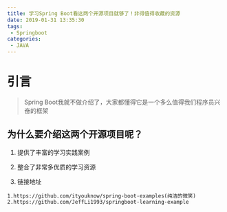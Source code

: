```yaml
---
title: 学习Spring Boot看这两个开源项目就够了！非得值得收藏的资源
date: 2019-01-31 13:35:30
tags:
 - Springboot
categories:
 - JAVA
---
```

# 引言
> Spring Boot我就不做介绍了，大家都懂得它是一个多么值得我们程序员兴奋的框架
<!--more-->
## 为什么要介绍这两个开源项目呢？

1. 提供了丰富的学习实践案例

2. 整合了非常多优质的学习资源

3. 链接地址
```
1.https://github.com/ityouknow/spring-boot-examples(纯洁的微笑)
2.https://github.com/JeffLi1993/springboot-learning-example
```